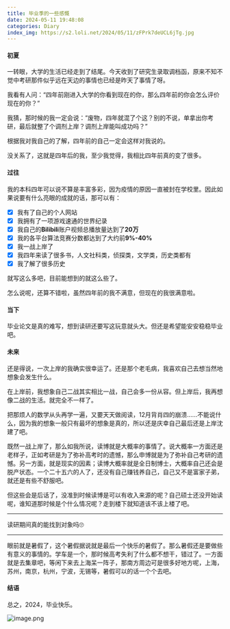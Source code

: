```yaml
---
title: 毕业季的一些感慨
date: 2024-05-11 19:48:08
categories: Diary
index_img: https://s2.loli.net/2024/05/11/zFPrk7deUCL6jTg.jpg
---
```


#### 初夏

一转眼，大学的生活已经走到了结尾。今天收到了研究生录取调档函，原来不知不觉中考研那件似乎远在天边的事情也已经是昨天了事情了呀。

我看有人问：“四年前刚进入大学的你看到现在的你，那么四年前的你会怎么评价现在的你？”

我猜，那时候的我一定会说：“废物，四年就混了个这？别的不说，单拿出你考研，最后就整了个调剂上岸？调剂上岸能叫成功吗？”

根据我对我自己的了解，四年前的自己一定会这样对我说的。

没关系了，这就是四年后的我，至少我觉得，我相比四年前真的变了很多。

#### 过往

我的本科四年可以说不算是丰富多彩，因为疫情的原因一直被封在学校里。因此如果说要有什么亮眼的成就的话，那可以有：

- [x] 我有了自己的个人网站
- [x] 我拥有了一项游戏速通的世界纪录
- [x] 我自己的**Bilibili**账户视频总播放量达到了**20万**
- [x] 我的各平台算法竞赛分数都达到了大约前**9%-40%**
- [x] 我一战上岸了
- [x] 我四年来读了很多书，人文社科类，侦探类，文学类，历史类都有
- [x] 我了解了很多历史

就写这么多吧，目前能想到的就这么些了。

怎么说呢，还算不错啦，虽然四年前的我不满意，但现在的我很满意啦。

#### 当下

毕业论文是真的难写，想到读研还要写这玩意就头大。但还是希望能安安稳稳毕业吧。

#### 未来

还是得说，一次上岸的我确实很幸运了。还是那个老毛病，我喜欢自己去想当然地想象会发生什么。

在上岸前，我想象自己二战其实相比一战，自己会多一份从容。但上岸后，我再想像二战的生活。就完全不一样了。

把那烦人的数学从头再学一遍，又要天天做阅读，12月背肖四的崩溃……不能说什么，因为我的想象一般只有最坏的想象是真的，所以还是庆幸自己最后还是上岸沈建了吧。

既然一战上岸了，那么如我所说，读博就是大概率的事情了。说大概率一方面还是老样子，正如考研是为了弥补高考时的遗憾，那么申博就是为了弥补自己考研的遗憾。另一方面，就是现实的因素；读博大概率就是全日制博士，大概率自己还会是脱产状态。一个二十五六的人了，还没有自己赚钱养自己，自己又不是富家子弟，就还是有些不舒服吧。

但这些会是后话了，没准到时候读博是可以有收入来源的呢？自己硕士还没开始读呢，谁知道那时候是个什么情况呢？走到楼下就知道该不该上楼了吧。

-----------

读研期间真的能找到对象吗🙄

--------

眼前就是暑假了，这个暑假据说就是最后一个快乐的暑假了。那么暑假还是要做些有意义的事情的。学车是一个，那时候高考失利了什么都不想干，错过了。一方面就是去集章吧，等闲下来去上海呆一阵子，那南方周边可是很多好地方呢，上海，苏州，南京，杭州，宁波，无锡等，暑假可以的话一个个去吧。

#### 结语

总之，2024，毕业快乐。

![image.png](https://s2.loli.net/2024/05/15/M7mFDufIseyzcig.png)

